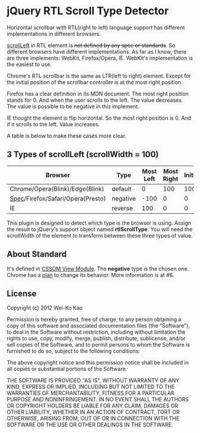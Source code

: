# jQuery RTL Scroll Type Detector

Horizontal scrollbar with RTL(right to left) language support has different 
implementations in different browsers.

[scrollLeft][mdn-scrollleft] in RTL element is <del>not defined by any spec or 
standards</del>. So different browsers have different implementations. As far as I 
know, there are three implements: WebKit, Firefox/Opera, IE. WebKit's 
implementation is the easiest to use.

Chrome's RTL scrollbar is the same as LTR(left to right) element. Except for 
the initial position of the scrollbar controller is at the most right position.

Firefox has a clear definition in its MDN document. The most right position 
stands for 0. And when the user scrolls to the left. The value decreases. The 
value is possible to be negative in this implement.

IE thought the element is flip horizontal. So the most right position is 0. 
And if it scrolls to the left. Value increases.

A table is below to make these cases more clear.

## 3 Types of scrollLeft (scrollWidth = 100)

<table>
<thead>
<tr>
  <th>Browser</th>
  <th>Type</th>
  <th>Most Left</th>
  <th>Most Right</th>
  <th>Initial</th>
</tr>
</thead>
<tbody>
<tr>
  <td>Chrome/Opera(Blink)/Edge(Blink)</td>
  <td>default</td>
  <td>0</td>
  <td>100</td>
  <td>100</td>
</tr>
<tr>
  <td><a href="https://drafts.csswg.org/cssom-view/#dom-window-scroll">Spec</a>/Firefox/Safari/Opera(Presto)</td>
  <td>negative</td>
  <td>-100</td>
  <td>0</td>
  <td>0</td>
</tr>
<tr>
  <td>IE</td>
  <td>reverse</td>
  <td>100</td>
  <td>0</td>
  <td>0</td>
</tr>
<tbody>
</table>

This plugin is designed to detect which type is the browser is using. Assign 
the result to jQuery's support object named **rtlScrollType**. You will need 
the scrollWidth of the element to transform between these three types of value.

## About Standard

It's defined in [CSSOM View Module][CSSOMVM]. The **negative** type is the 
chosen one. Chrome has a [plan][chplan] to change its behavior. More 
information is at #6.

[CSSOMVM]:https://drafts.csswg.org/cssom-view/
[chplan]:https://www.chromestatus.com/feature/5759578031521792

## License

Copyright (c) 2012 Wei-Ko Kao

Permission is hereby granted, free of charge, to any person obtaining a copy
of this software and associated documentation files (the "Software"), to deal
in the Software without restriction, including without limitation the rights
to use, copy, modify, merge, publish, distribute, sublicense, and/or sell
copies of the Software, and to permit persons to whom the Software is
furnished to do so, subject to the following conditions:

The above copyright notice and this permission notice shall be included in
all copies or substantial portions of the Software.

THE SOFTWARE IS PROVIDED "AS IS", WITHOUT WARRANTY OF ANY KIND, EXPRESS OR
IMPLIED, INCLUDING BUT NOT LIMITED TO THE WARRANTIES OF MERCHANTABILITY,
FITNESS FOR A PARTICULAR PURPOSE AND NONINFRINGEMENT. IN NO EVENT SHALL THE
AUTHORS OR COPYRIGHT HOLDERS BE LIABLE FOR ANY CLAIM, DAMAGES OR OTHER
LIABILITY, WHETHER IN AN ACTION OF CONTRACT, TORT OR OTHERWISE, ARISING FROM,
OUT OF OR IN CONNECTION WITH THE SOFTWARE OR THE USE OR OTHER DEALINGS IN
THE SOFTWARE.

[mdn-scrollleft]:https://developer.mozilla.org/en-US/docs/DOM/element.scrollLeft

